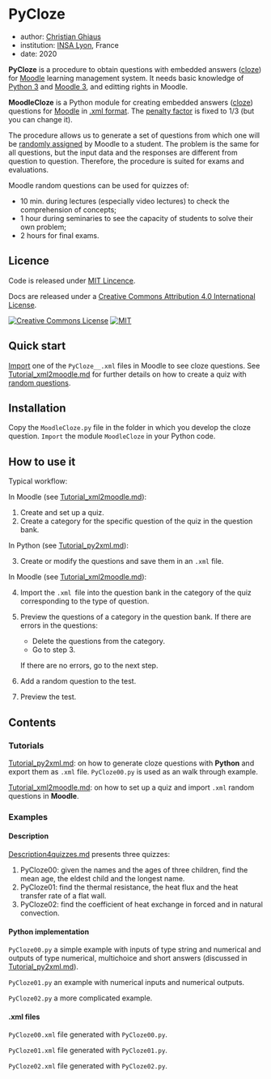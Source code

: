 # PyCloze

- author: [Christian Ghiaus](mailto:cghiaus@gmail.com)
- institution: [INSA Lyon](https://www.insa-lyon.fr), France
- date: 2020

**PyCloze** is a procedure to obtain questions with embedded answers ([cloze][cloze]) for [Moodle][Moodle] learning management system. It needs basic knowledge of [Python 3](https://www.python.org) and [Moodle 3](https://docs.moodle.org/39/en/Main_page), and editting rights in Moodle. 

**MoodleCloze** is a Python module for creating embedded answers ([cloze][cloze]) questions for [Moodle](https://moodle.org/?lang=en) in [.xml format](https://docs.moodle.org/39/en/Moodle_XML_format). The [penalty factor][penalty] is fixed to 1/3 (but you can change it).

The procedure allows us to generate a set of questions from which one will be [randomly assigned][random_q] by Moodle to a student. The problem is the same for all questions, but the input data and the responses are different from question to question. Therefore, the procedure is suited for exams and evaluations.

Moodle random questions can be used for quizzes of:
- 10 min. during lectures (especially video lectures) to check the comprehension of concepts;
- 1 hour during seminaries to see the capacity of students to solve their own problem;
- 2 hours for final exams.

## Licence
Code is released under [MIT Lincence](https://choosealicense.com/licenses/mit/).

Docs are released under a [Creative Commons Attribution 4.0 International License](http://creativecommons.org/licenses/by/4.0/).

[![Creative Commons License](http://i.creativecommons.org/l/by/4.0/88x31.png)](http://creativecommons.org/licenses/by/4.0/)
[![MIT](https://www.nicepng.com/ourpic/u2t4t4e6w7w7a9a9_license-icon-mit-open-source-license-logo/)](https://opensource.org/licenses/MIT)

## Quick start
[Import][Import_questions] one of the `PyCloze__.xml` files in Moodle to see cloze questions. See [Tutorial_xml2moodle.md](Tutorial_xml2moodle.md) for further details on how to create a quiz with [random questions][random_q].

## Installation

Copy the `MoodleCloze.py` file in the folder in which you develop the cloze question. 
`Import` the module `MoodleCloze` in your Python code.

## How to use it

Typical workflow:

In Moodle (see [Tutorial_xml2moodle.md](Tutorial_xml2moodle.md)):

1.	Create and set up a quiz.
2.	Create a category for the specific question of the quiz in the question bank.

In Python (see [Tutorial_py2xml.md](Tutorial_py2xml.md)):

3.	Create or modify the questions and save them in an `.xml` file.

In Moodle (see [Tutorial_xml2moodle.md](Tutorial_xml2moodle.md)):

4.	Import the `.xml `file into the question bank in the category of the quiz corresponding to the type of question.
5.	Preview the questions of a category in the question bank. If there are errors in the questions:
    - Delete the questions from the category.
    - Go to step 3.

    If there are no errors, go to the next step.
6.	Add a random question to the test.
7.	Preview the test.

## Contents
### Tutorials

[Tutorial_py2xml.md](Tutorial_py2xml.md): on how to generate cloze questions with **Python** and export them as `.xml` file.  `PyCloze00.py` is used as an walk through example.

[Tutorial_xml2moodle.md](Tutorial_xml2moodle.md): on how to set up a quiz and import `.xml` random questions in **Moodle**.

### Examples

#### Description
[Description4quizzes.md](Description4quizzes.md) presents three quizzes:

1. PyCloze00: given the names and the ages of three children, find the mean age, the eldest child and the longest name.
2. PyCloze01: find the thermal resistance, the heat flux and the heat transfer rate of a flat wall. 
3. PyCloze02: find the coefficient of heat exchange in forced and in natural convection.


#### Python implementation

`PyCloze00.py` a simple example with inputs of type string and numerical and outputs of type numerical, multichoice and short answers (discussed in [Tutorial_py2xml.md](Tutorial_py2xml.md)).

`PyCloze01.py` an example with numerical inputs and numerical outputs.

`PyCloze02.py` a more complicated example.

#### .xml files

`PyCloze00.xml` file generated with `PyCloze00.py`.

`PyCloze01.xml` file generated with `PyCloze01.py`.

`PyCloze02.xml` file generated with `PyCloze02.py`.


[cloze]:https://docs.moodle.org/39/en/Embedded_Answers_(Cloze)_question_type

[Import_questions]:https://docs.moodle.org/39/en/Import_questions#Importing_questions_from_an_existing_file

[Moodle]:https://moodle.org/?lang=en

[Tutorial_MarkDown]:https://agea.github.io/tutorial.md/

[random_q]:https://docs.moodle.org/39/en/Random_question_type

[penalty]:https://docs.moodle.org/39/en/Multiple_Choice_question_type#Penalty_factor

